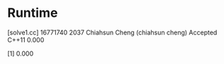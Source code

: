 # Runtime

[solve1.cc]
16771740    2037    Chiahsun Cheng (chiahsun cheng)   Accepted  C++11   0.000


[1] 0.000
